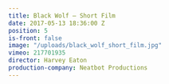 ```yaml
---
title: Black Wolf — Short Film
date: 2017-05-13 18:36:00 Z
position: 5
is-front: false
image: "/uploads/black_wolf_short_film.jpg"
vimeo: 217701935
director: Harvey Eaton
production-company: Neatbot Productions
---
```



